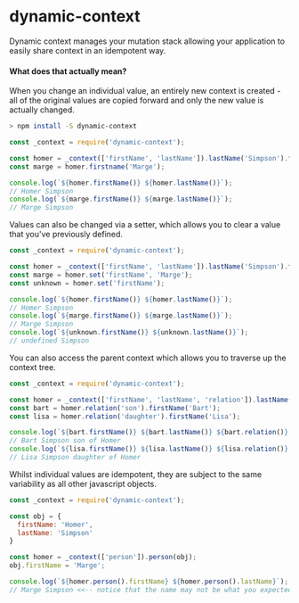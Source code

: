 # dynamic-context

Dynamic context manages your mutation stack  allowing your application to easily share context in an idempotent way.

#### What does that actually mean? 
When you change an individual value, an entirely new context is created - all of the original values are copied forward and only the new value is actually changed.

```bash
> npm install -S dynamic-context
```
```javascript
const _context = require('dynamic-context');

const homer = _context(['firstName', 'lastName']).lastName('Simpson').firstName('Homer');
const marge = homer.firstname('Marge');

console.log(`${homer.firstName()} ${homer.lastName()}`);
// Homer Simpson
console.log(`${marge.firstName()} ${marge.lastName()}`);
// Marge Simpson
```

Values can also be changed via a setter, which allows you to clear a value that you've previously defined.
```javascript
const _context = require('dynamic-context');

const homer = _context(['firstName', 'lastName']).lastName('Simpson').firstName('Homer');
const marge = homer.set('firstName', 'Marge');
const unknown = homer.set('firstName');

console.log(`${homer.firstName()} ${homer.lastName()}`);
// Homer Simpson
console.log(`${marge.firstName()} ${marge.lastName()}`);
// Marge Simpson
console.log(`${unknown.firstName()} ${unknown.lastName()}`);
// undefined Simpson
```

You can also access the parent context which allows you to traverse up the context tree.
```javascript
const _context = require('dynamic-context');

const homer = _context(['firstName', 'lastName', 'relation']).lastName('Simpson').firstName('Homer');
const bart = homer.relation('son').firstName('Bart');
const lisa = homer.relation('daughter').firstName('Lisa');

console.log(`${bart.firstName()} ${bart.lastName()} ${bart.relation()} of ${bart.parent().firstName()}`);
// Bart Simpson son of Homer
console.log(`${lisa.firstName()} ${lisa.lastName()} ${lisa.relation()} of ${lisa.parent().firstName()}`);
// Lisa Simpson daughter of Homer
```

Whilst individual values are idempotent, they are subject to the same variability as all other javascript objects. 
```javascript
const _context = require('dynamic-context');

const obj = {
  firstName: 'Homer',
  lastName: 'Simpson'
}

const homer = _context(['person']).person(obj);
obj.firstName = 'Marge';

console.log(`${homer.person().firstName} ${homer.person().lastName}`);
// Marge Simpson <<-- notice that the name may not be what you expected
```

